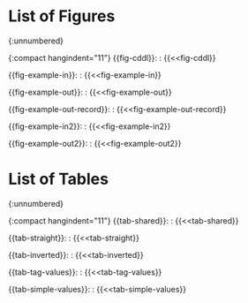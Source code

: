 
# List of Figures
{:unnumbered}

{:compact hangindent="11"}
{{fig-cddl}}:
: {{<<fig-cddl}}

{{fig-example-in}}:
: {{<<fig-example-in}}

{{fig-example-out}}:
: {{<<fig-example-out}}

{{fig-example-out-record}}:
: {{<<fig-example-out-record}}

{{fig-example-in2}}:
: {{<<fig-example-in2}}

{{fig-example-out2}}:
: {{<<fig-example-out2}}


# List of Tables
{:unnumbered}

{:compact hangindent="11"}
{{tab-shared}}:
: {{<<tab-shared}}

{{tab-straight}}:
: {{<<tab-straight}}

{{tab-inverted}}:
: {{<<tab-inverted}}

{{tab-tag-values}}:
: {{<<tab-tag-values}}

{{tab-simple-values}}:
: {{<<tab-simple-values}}

